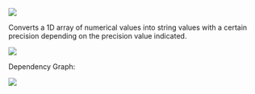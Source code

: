 ﻿![](https://lh5.googleusercontent.com/K4uCQaHVnxAEjqXjrbjfWKSEz2GMaED8e7dcnUkGPAs7EYCF29F5eFq6Shq7W2PoKQk4evfVW6_AvpmZFtUqI8woPvw6IwRfDT2aWlqZH4vkub2zQv3anCdeErJurUO2CwJG06UE)

Converts a 1D array of numerical values into string values with a certain precision depending on the precision value indicated.

![](https://lh5.googleusercontent.com/XvJWd6Cd7dRP4AR8V5srIFcGHsr2z4dZHC-E5s0zKssH7RF1FekrnJdBu8ZrPG8LrajJg2ojJ3lk8lU2nlT_rD4i3P24GLKa3Ek6VCuO3HJqpfHvqB51-TVA2XP00N4WWWe-WvFw)

  

Dependency Graph:

  

![](https://lh6.googleusercontent.com/Mi-qkxy7p8GMX-v4SOoV8-RQRxmp13tXVGxgaNVdbdIamGHD2ng5UVZel_P2EFhlMm_wrES_SHzCuCVt4ZbyMJDrvVszJuDMRyH0Imnl_9AkHhD9MGhfP5VYOhqM8C3QebtsOPwL)


